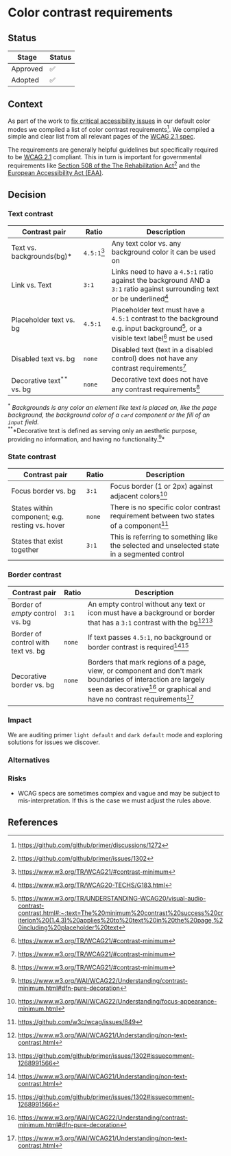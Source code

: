 # Color contrast requirements

## Status

| Stage    | Status |
| -------- | ------ |
| Approved | ✅     |
| Adopted  | ✅     |

## Context

As part of the work to [fix critical accessibility issues](https://github.com/github/primer/issues/1371) in our default color modes we compiled a list of color contrast requirements[^discussions/1272].
We compiled a simple and clear list from all relevant pages of the [WCAG 2.1 spec](https://www.w3.org/TR/WCAG21/).

The requirements are generally helpful guidelines but specifically required to be [WCAG 2.1](https://www.w3.org/TR/WCAG21/) compliant.
This in turn is important for governmental requirements like [Section 508 of the The Rehabilitation Act](https://www.section508.gov/manage/laws-and-policies/)[^issues/1302] and the [European Accessibility Act (EAA)](https://ec.europa.eu/social/main.jsp?catId=1202&intPageId=5581&langId=en).

## Decision

### Text contrast

| Contrast pair                            | Ratio           | Description                                                                                                                                       |
| ---------------------------------------- | --------------- | ------------------------------------------------------------------------------------------------------------------------------------------------- |
| Text vs. backgrounds<sup>_</sup>_(bg)\* | `4.5:1`[^1.4.3] | Any text color vs. any background color it can be used on                                                                                         |
| Link vs. Text                            | `3:1`           | Links need to have a `4.5:1` ratio against the background AND a `3:1` ratio against surrounding text or be underlined[^link]                      |
| Placeholder text vs. bg                  | `4.5:1`         | Placeholder text must have a `4.5:1` contrast to the background e.g. input background[^placeholder], or a visible text label[^1.4.3] must be used |
| Disabled text vs. bg                     | `none`          | Disabled text (text in a disabled control) does not have any contrast requirements[^1.4.3]                                                        |
| Decorative text<sup>\*\*</sup> vs. bg    | `none`          | Decorative text does not have any contrast requirements[^1.4.3]                                                                                   |

<sup>*</sup> *Backgrounds is any color an element like text is placed on, like the page background, the background color of a `card` component or the fill of an `input` field.*  
<sup>\*\*</sup>*Decorative text is defined as serving only an aesthetic purpose, providing no information, and having no functionality.[^pure-decoration]\*

### State contrast

| Contrast pair                                   | Ratio  | Description                                                                                         |
| ----------------------------------------------- | ------ | --------------------------------------------------------------------------------------------------- |
| Focus border vs. bg                             | `3:1`  | Focus border (1 or 2px) against adjacent colors[^focus]                                             |
| States within component; e.g. resting vs. hover | `none` | There is no specific color contrast requirement between two states of a component[^wcag/issues/849] |
| States that exist together                      | `3:1`  | This is referring to something like the selected and unselected state in a segmented control        |

### Border contrast

| Contrast pair                      | Ratio  | Description                                                                                                                                                                                                             |
| ---------------------------------- | ------ | ----------------------------------------------------------------------------------------------------------------------------------------------------------------------------------------------------------------------- |
| Border of *empty* control vs. bg   | `3:1`  | An empty control without any text or icon must have a background or border that has a `3:1` contrast with the bg[^understanding-1.4.11][^issue/1302/eric]                                                               |
| Border of control with text vs. bg | `none` | If text passes `4.5:1`, no background or border contrast is required[^understanding-1.4.11][^issue/1302/eric]                                                                                                           |
| Decorative border vs. bg           | `none` | Borders that mark regions of a page, view, or component and don't mark boundaries of interaction are largely seen as decorative[^pure-decoration] or graphical and have no contrast requirements[^understanding-1.4.11] |

### Impact

We are auditing primer `light default` and `dark default` mode and exploring solutions for issues we discover.

### Alternatives

<!-- Describe the available alternatives if any, and why the current apporach was chosen -->

### Risks

- WCAG specs are sometimes complex and vague and may be subject to mis-interpretation. If this is the case we must adjust the rules above.

## References

[^discussions/1272]: <https://github.com/github/primer/discussions/1272>

[^issues/1302]: <https://github.com/github/primer/issues/1302>

[^pure-decoration]: <https://www.w3.org/WAI/WCAG22/Understanding/contrast-minimum.html#dfn-pure-decoration>

[^wcag/issues/849]: <https://github.com/w3c/wcag/issues/849>

[^understanding-1.4.11]: <https://www.w3.org/WAI/WCAG21/Understanding/non-text-contrast.html>

[^issue/1302/eric]: <https://github.com/github/primer/issues/1302#issuecomment-1268991566>

[^1.4.3]: <https://www.w3.org/TR/WCAG21/#contrast-minimum>

[^placeholder]: <https://www.w3.org/TR/UNDERSTANDING-WCAG20/visual-audio-contrast-contrast.html#:~:text=The%20minimum%20contrast%20success%20criterion%20(1.4.3)%20applies%20to%20text%20in%20the%20page,%20including%20placeholder%20text>

[^focus]: <https://www.w3.org/WAI/WCAG22/Understanding/focus-appearance-minimum.html>

[^link]: <https://www.w3.org/TR/WCAG20-TECHS/G183.html>
